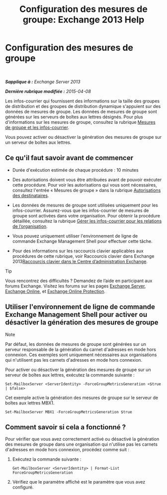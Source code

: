 ﻿---
title: 'Configuration des mesures de groupe: Exchange 2013 Help'
TOCTitle: Configuration des mesures de groupe
ms:assetid: 76ccd6a7-e2ec-42f4-9ab3-e8cc257ac896
ms:mtpsurl: https://technet.microsoft.com/fr-fr/library/JJ649327(v=EXCHG.150)
ms:contentKeyID: 50478490
ms.date: 05/23/2018
mtps_version: v=EXCHG.150
ms.translationtype: MT
---

# Configuration des mesures de groupe

 

_**Sapplique à :** Exchange Server 2013_

_**Dernière rubrique modifiée :** 2015-04-08_

Les infos-courrier qui fournissent des informations sur la taille des groupes de distribution et des groupes de distribution dynamique s'appuient sur des données de mesures de groupe. Les données de mesures de groupe sont générées sur les serveurs de boîtes aux lettres désignés. Pour plus d'informations sur les mesures de groupe, consultez la rubrique [Mesures de groupe et les infos-courrier](group-metrics-and-mailtips-exchange-2013-help.md).

Vous pouvez activer ou désactiver la génération des mesures de groupe sur un serveur de boîtes aux lettres.

## Ce qu'il faut savoir avant de commencer

  - Durée d'exécution estimée de chaque procédure : 10 minutes

  - Des autorisations doivent vous être attribuées avant de pouvoir exécuter cette procédure. Pour voir les autorisations qui vous sont nécessaires, consultez l'entrée « Mesures de groupe » dans la rubrique [Autorisations des destinataires](recipients-permissions-exchange-2013-help.md).

  - Les données de mesures de groupe sont utilisées uniquement pour les infos-courrier. Assurez-vous que les infos-courrier de mesures de groupe sont activées dans votre organisation. Pour obtenir la procédure détaillée, consultez la rubrique [Gérer les infos-courrier pour les relations de l’organisation](manage-mailtips-for-organization-relationships-exchange-2013-help.md).

  - Vous pouvez uniquement utiliser l'environnement de ligne de commande Exchange Management Shell pour effectuer cette tâche.

  - Pour des informations sur les raccourcis clavier applicables aux procédures de cette rubrique, voir Raccourcis clavier dans Exchange 2013[Raccourcis clavier dans le Centre d’administration Exchange](keyboard-shortcuts-in-the-exchange-admin-center-exchange-online-protection-help.md).

> [!TIP]
> Vous rencontrez des difficultés ? Demandez de l’aide en participant aux forums Exchange. Visitez les forums sur les pages <a href="https://go.microsoft.com/fwlink/p/?linkid=60612">Exchange Server</a>, <a href="https://go.microsoft.com/fwlink/p/?linkid=267542">Exchange Online</a>, et <a href="https://go.microsoft.com/fwlink/p/?linkid=285351">Exchange Online Protection</a>.


## Utiliser l'environnement de ligne de commande Exchange Management Shell pour activer ou désactiver la génération des mesures de groupe

> [!NOTE]
> Par défaut, les données de mesures de groupe sont générées sur un serveur responsable de la génération du carnet d'adresses en mode hors connexion. Ces exemples sont uniquement nécessaires aux organisations qui n'utilisent pas les carnets d'adresses en mode hors connexion.


Pour activer ou désactiver la génération des mesures de groupe sur un serveur de boîtes aux lettres, exécutez la commande suivante :

    Set-MailboxServer <ServerIdentity> -ForceGroupMetricsGeneration <$true | $false>

Cet exemple active la génération des mesures de groupe sur le serveur de boîtes aux lettres MBX1.

    Set-MailboxServer MBX1 -ForceGroupMetricsGeneration $true

## Comment savoir si cela a fonctionné ?

Pour vérifier que vous avez correctement activé ou désactivé la génération des mesures de groupe dans une organisation qui n'utilise pas les carnets d'adresses en mode hors connexion, procédez comme suit :

1.  Exécutez la commande suivante :
    
        Get-MailboxServer <ServerIdentity> | Format-List ForceGroupMetricsGeneration

2.  Vérifiez que le paramètre affiché est le paramètre que vous avez configuré.


